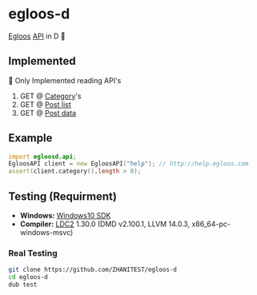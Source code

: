 # egloos-d
[Egloos](http://www.egloos.com) [API](http://apicenter.egloos.com) in D 💎

## Implemented
👀 Only Implemented reading API's
1. GET @ [Category](http://apicenter.egloos.com/manual_category.php)'s
1. GET @ [Post list](http://apicenter.egloos.com/manual_post.php)
1. GET @ [Post data](http://apicenter.egloos.com/manual_post.php)

## Example
```d
import egloosd.api;
EgloosAPI client = new EgloosAPI("help"); // http://help.egloos.com
assert(client.category().length > 0);
```

## Testing (Requirment)
* **Windows:** [Windows10 SDK](https://developer.microsoft.com/en-us/windows/downloads/windows-sdk) 
* **Compiler:** [LDC2](https://github.com/ldc-developers/ldc/releases) 1.30.0 (DMD v2.100.1, LLVM 14.0.3, x86_64-pc-windows-msvc)

### Real Testing
```sh
git clone https://github.com/ZHANITEST/egloos-d
cd egloos-d
dub test
```